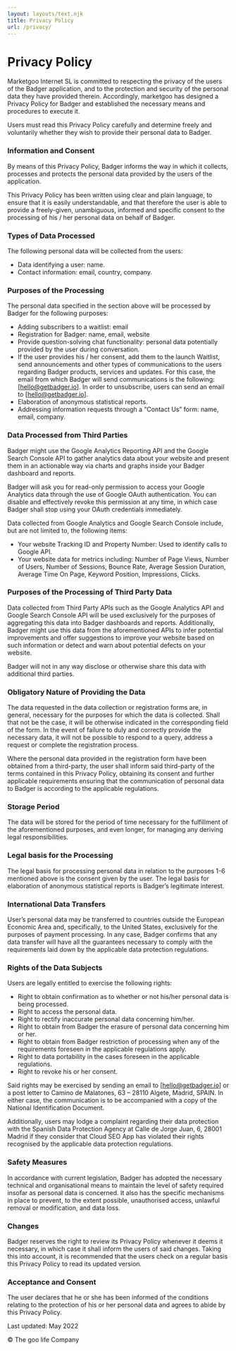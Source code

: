 ```yaml
---
layout: layouts/text.njk
title: Privacy Policy
url: /privacy/
---
```

# Privacy Policy

Marketgoo Internet SL is committed to respecting the privacy of the users of the Badger application, and to the protection and security of the personal data they have provided therein. Accordingly, marketgoo has designed a Privacy Policy for Badger and established the necessary means and procedures to execute it.

Users must read this Privacy Policy carefully and determine freely and voluntarily whether they wish to provide their personal data to Badger.

### Information and Consent

By means of this Privacy Policy, Badger informs the way in which it collects, processes and protects the personal data provided by the users of the application.

This Privacy Policy has been written using clear and plain language, to ensure that it is easily understandable, and that therefore the user is able to provide a freely-given, unambiguous, informed and specific consent to the processing of his / her personal data on behalf of Badger.

### Types of Data Processed

The following personal data will be collected from the users:

* Data identifying a user: name.
* Contact information: email, country, company.

### Purposes of the Processing

The personal data specified in the section above will be processed by Badger for the following purposes:

* Adding subscribers to a waitlist: email
* Registration for Badger: name, email, website
* Provide question-solving chat functionality: personal data potentially provided by the user during conversation.
* If the user provides his / her consent, add them to the launch Waitlist, send announcements and other types of communications to the users regarding Badger products, services and updates. For this case, the email from which Badger will send communications is the following: \[hello@getbadger.io]. In order to unsubscribe, users can send an email to \[hello@getbadger.io].
* Elaboration of anonymous statistical reports.
* Addressing information requests through a “Contact Us” form: name, email, company.

### Data Processed from Third Parties

Badger might use the Google Analytics Reporting API and the Google Search Console API to gather analytics data about your website and present them in an actionable way via charts and graphs inside your Badger dashboard and reports.

Badger will ask you for read-only permission to access your Google Analytics data through the use of Google OAuth authentication. You can disable and effectively revoke this permission at any time, in which case Badger shall stop using your OAuth credentials immediately.

Data collected from Google Analytics and Google Search Console include, but are not limited to, the following items:

* Your website Tracking ID and Property Number: Used to identify calls to Google API.
* Your website data for metrics including: Number of Page Views, Number of Users, Number of Sessions, Bounce Rate, Average Session Duration, Average Time On Page, Keyword Position, Impressions, Clicks.

### Purposes of the Processing of Third Party Data

Data collected from Third Party APIs such as the Google Analytics API and Google Search Console API will be used exclusively for the purposes of aggregating this data into Badger dashboards and reports. Additionally, Badger might use this data from the aforementioned APIs to infer potential improvements and offer suggestions to improve your website based on such information or detect and warn about potential defects on your website.

Badger will not in any way disclose or otherwise share this data with additional third parties.

### Obligatory Nature of Providing the Data

The data requested in the data collection or registration forms are, in general, necessary for the purposes for which the data is collected. Shall that not be the case, it will be otherwise indicated in the corresponding field of the form. In the event of failure to duly and correctly provide the necessary data, it will not be possible to respond to a query, address a request or complete the registration process.

Where the personal data provided in the registration form have been obtained from a third-party, the user shall inform said third-party of the terms contained in this Privacy Policy, obtaining its consent and further applicable requirements ensuring that the communication of personal data to Badger is according to the applicable regulations.

### Storage Period

The data will be stored for the period of time necessary for the fulfillment of the aforementioned purposes, and even longer, for managing any deriving legal responsibilities.

### Legal basis for the Processing

The legal basis for processing personal data in relation to the purposes 1-6 mentioned above is the consent given by the user. The legal basis for elaboration of anonymous statistical reports is Badger’s legitimate interest.

### International Data Transfers

User’s personal data may be transferred to countries outside the European Economic Area and, specifically, to the United States, exclusively for the purposes of payment processing. In any case, Badger confirms that any data transfer will have all the guarantees necessary to comply with the requirements laid down by the applicable data protection regulations.

### Rights of the Data Subjects

Users are legally entitled to exercise the following rights:

* Right to obtain confirmation as to whether or not his/her personal data is being processed.
* Right to access the personal data.
* Right to rectify inaccurate personal data concerning him/her.
* Right to obtain from Badger the erasure of personal data concerning him or her.
* Right to obtain from Badger restriction of processing when any of the requirements foreseen in the applicable regulations apply.
* Right to data portability in the cases foreseen in the applicable regulations.
* Right to revoke his or her consent.

Said rights may be exercised by sending an email to \[hello@getbadger.io] or a post letter to Camino de Malatones, 63 – 28110 Algete, Madrid, SPAIN. In either case, the communication is to be accompanied with a copy of the National Identification Document.

Additionally, users may lodge a complaint regarding their data protection with the Spanish Data Protection Agency at Calle de Jorge Juan, 6, 28001 Madrid if they consider that Cloud SEO App has violated their rights recognised by the applicable data protection regulations.

### Safety Measures

In accordance with current legislation, Badger has adopted the necessary technical and organisational means to maintain the level of safety required insofar as personal data is concerned. It also has the specific mechanisms in place to prevent, to the extent possible, unauthorised access, unlawful removal or modification, and data loss.

### Changes

Badger reserves the right to review its Privacy Policy whenever it deems it necessary, in which case it shall inform the users of said changes. Taking this into account, it is recommended that the users check on a regular basis this Privacy Policy to read its updated version.

### Acceptance and Consent

The user declares that he or she has been informed of the conditions relating to the protection of his or her personal data and agrees to abide by this Privacy Policy.

Last updated: May 2022

© The goo life Company